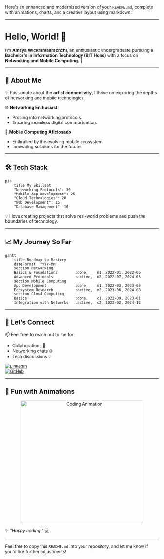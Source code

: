 Here's an enhanced and modernized version of your `README.md`, complete with animations, charts, and a creative layout using markdown:

---

# Hello, World! 👋  
I’m **Amaya Wickramaarachchi**, an enthusiastic undergraduate pursuing a **Bachelor's in Information Technology (BIT Hons)** with a focus on **Networking and Mobile Computing**. 🌟  

---

## 🚀 About Me  
✨ Passionate about the **art of connectivity**, I thrive on exploring the depths of networking and mobile technologies.  

🌐 **Networking Enthusiast**  
- Probing into networking protocols.  
- Ensuring seamless digital communication.  

📱 **Mobile Computing Aficionado**  
- Enthralled by the evolving mobile ecosystem.  
- Innovating solutions for the future.  

---

## 🛠️ Tech Stack  
```mermaid
pie
    title My Skillset
    "Networking Protocols": 30
    "Mobile App Development": 25
    "Cloud Technologies": 20
    "Web Development": 15
    "Database Management": 10
```

💡 I love creating projects that solve real-world problems and push the boundaries of technology.

---

## 📈 My Journey So Far  
```mermaid
gantt
    title Roadmap to Mastery
    dateFormat  YYYY-MM
    section Networking
    Basics & Foundations        :done,    n1, 2022-01, 2022-06
    Advanced Protocols          :active,  n2, 2022-07, 2024-03
    section Mobile Computing
    App Development             :done,    m1, 2022-03, 2023-05
    Ecosystem Research          :active,  m2, 2023-06, 2024-08
    section Cloud Computing
    Basics                      :done,    c1, 2022-09, 2023-01
    Integration with Networks   :active,  c2, 2023-02, 2024-12
```

---

## 🌟 Let’s Connect  
📫 Feel free to reach out to me for:  
- Collaborations 🤝  
- Networking chats 🌐  
- Tech discussions 💡  

[![LinkedIn](https://img.shields.io/badge/LinkedIn-Connect-blue?logo=linkedin)](https://www.linkedin.com/in/amaya-wickramaarachchi/)  
[![GitHub](https://img.shields.io/badge/GitHub-Follow-black?logo=github)](https://github.com/amaya-wickramaarachchi/)  

---

## 🎨 Fun with Animations  
<p align="center">
  <img src="https://media.giphy.com/media/LmNwrBhejkK9EFP504/giphy.gif" alt="Coding Animation" width="400"/>
</p>  

✨ _"Happy coding!"_ 💻  

--- 

Feel free to copy this `README.md` into your repository, and let me know if you'd like further adjustments!
